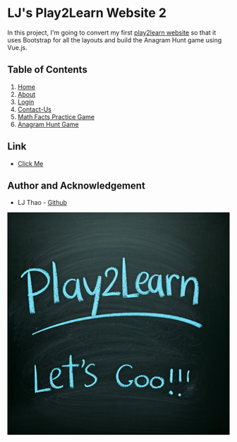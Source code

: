 # LJ's Play2Learn Website 2
In this project, I'm going to convert my first [play2learn website](https://github.com/LJThao/play2learn-website-1) so that it uses Bootstrap for all the layouts and build the Anagram Hunt game using Vue.js.

## Table of Contents
1. [Home](https://github.com/LJThao/play2learn-website-2/blob/main/src/components/HomePage.vue)
2. [About](https://github.com/LJThao/play2learn-website-2/blob/main/public/about.html)
3. [Login](https://github.com/LJThao/play2learn-website-2/blob/main/public/login.html)
4. [Contact-Us](https://github.com/LJThao/play2learn-website-2/blob/main/public/contact-us.html)
5. [Math Facts Practice Game](https://github.com/LJThao/play2learn-website-2/blob/main/public/games/math-facts.html)
6. [Anagram Hunt Game](https://github.com/LJThao/play2learn-website-2/blob/main/src/components/AnagramHunt.vue)

## Link
- [Click Me](https://ljthao.github.io/play2learn-website-2/)

## Author and Acknowledgement
- LJ Thao - [Github](https://github.com/LJThao)

<p align="center">
    <img src="public\images\play2learn.png" alt="playtolearn" />
</p>